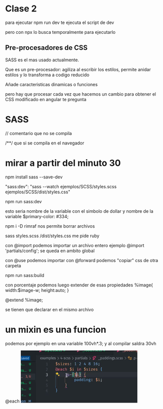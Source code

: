 # Clase 2 

para ejecutar npm run dev te ejecuta el script de dev

pero con npx lo busca temporalmente para ejecutarlo

## Pre-procesadores de CSS

SASS es el mas usado actualmente.

Que es un pre-procesador: agiliza al escribir los estilos, permite anidar estilos
y lo transforma a codigo reducido

Añade caracteristicas dinamicas o funciones

pero hay que procesar cada vez que hacemos un cambio para obtener el CSS modificado
en angular te pregunta

# SASS
// comentario que no se compila 

/**/ que si se compila en el navegador

 # mirar a partir del minuto 30 
npm install sass --save-dev

"sass:dev": "sass --watch ejemplos/SCSS/styles.scss ejemplos/SCSS/dist/styles.css"

npm run sass:dev

esto seria nombre de la variable con el simbolo de dollar y nombre de la variable
$primary-color: #334;

npm i -D rimraf 
nos permite borrar archivos

sass styles.scss /dist/styles.css me pide ruby

con @import podemos importar un archivo entero 
ejemplo
@import 'partials/config';
se queda en ambito global

con @use podemos importar
con @forward podemos "copiar" css de otra carpeta

npm run sass:build

con porcentaje podemos luego extender de esas propiedades
%image{
    width:$image-w;
    height:auto;
}

@extend %image;

se tienen que declarar en el mismo archivo

# un mixin es una funcion

podemos por ejemplo en una variable 100vh*.3; y 
al compilar saldra 30vh

@each ![alt text](image.png)



